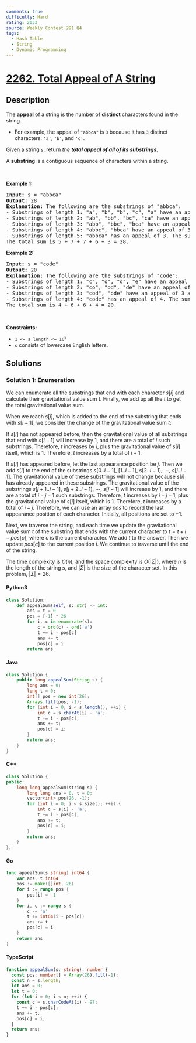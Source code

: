```yaml
---
comments: true
difficulty: Hard
rating: 2033
source: Weekly Contest 291 Q4
tags:
  - Hash Table
  - String
  - Dynamic Programming
---
```


<!-- problem:start -->

# [2262. Total Appeal of A String](https://leetcode.com/problems/total-appeal-of-a-string)

## Description

<!-- description:start -->

<p>The <b>appeal</b> of a string is the number of <strong>distinct</strong> characters found in the string.</p>

<ul>
	<li>For example, the appeal of <code>&quot;abbca&quot;</code> is <code>3</code> because it has <code>3</code> distinct characters: <code>&#39;a&#39;</code>, <code>&#39;b&#39;</code>, and <code>&#39;c&#39;</code>.</li>
</ul>

<p>Given a string <code>s</code>, return <em>the <strong>total appeal of all of its <strong>substrings</strong>.</strong></em></p>

<p>A <strong>substring</strong> is a contiguous sequence of characters within a string.</p>

<p>&nbsp;</p>
<p><strong class="example">Example 1:</strong></p>

<pre>
<strong>Input:</strong> s = &quot;abbca&quot;
<strong>Output:</strong> 28
<strong>Explanation:</strong> The following are the substrings of &quot;abbca&quot;:
- Substrings of length 1: &quot;a&quot;, &quot;b&quot;, &quot;b&quot;, &quot;c&quot;, &quot;a&quot; have an appeal of 1, 1, 1, 1, and 1 respectively. The sum is 5.
- Substrings of length 2: &quot;ab&quot;, &quot;bb&quot;, &quot;bc&quot;, &quot;ca&quot; have an appeal of 2, 1, 2, and 2 respectively. The sum is 7.
- Substrings of length 3: &quot;abb&quot;, &quot;bbc&quot;, &quot;bca&quot; have an appeal of 2, 2, and 3 respectively. The sum is 7.
- Substrings of length 4: &quot;abbc&quot;, &quot;bbca&quot; have an appeal of 3 and 3 respectively. The sum is 6.
- Substrings of length 5: &quot;abbca&quot; has an appeal of 3. The sum is 3.
The total sum is 5 + 7 + 7 + 6 + 3 = 28.
</pre>

<p><strong class="example">Example 2:</strong></p>

<pre>
<strong>Input:</strong> s = &quot;code&quot;
<strong>Output:</strong> 20
<strong>Explanation:</strong> The following are the substrings of &quot;code&quot;:
- Substrings of length 1: &quot;c&quot;, &quot;o&quot;, &quot;d&quot;, &quot;e&quot; have an appeal of 1, 1, 1, and 1 respectively. The sum is 4.
- Substrings of length 2: &quot;co&quot;, &quot;od&quot;, &quot;de&quot; have an appeal of 2, 2, and 2 respectively. The sum is 6.
- Substrings of length 3: &quot;cod&quot;, &quot;ode&quot; have an appeal of 3 and 3 respectively. The sum is 6.
- Substrings of length 4: &quot;code&quot; has an appeal of 4. The sum is 4.
The total sum is 4 + 6 + 6 + 4 = 20.
</pre>

<p>&nbsp;</p>
<p><strong>Constraints:</strong></p>

<ul>
	<li><code>1 &lt;= s.length &lt;= 10<sup>5</sup></code></li>
	<li><code>s</code> consists of lowercase English letters.</li>
</ul>

<!-- description:end -->

## Solutions

<!-- solution:start -->

### Solution 1: Enumeration

We can enumerate all the substrings that end with each character $s[i]$ and calculate their gravitational value sum $t$. Finally, we add up all the $t$ to get the total gravitational value sum.

When we reach $s[i]$, which is added to the end of the substring that ends with $s[i-1]$, we consider the change of the gravitational value sum $t$:

If $s[i]$ has not appeared before, then the gravitational value of all substrings that end with $s[i-1]$ will increase by $1$, and there are a total of $i$ such substrings. Therefore, $t$ increases by $i$, plus the gravitational value of $s[i]$ itself, which is $1$. Therefore, $t$ increases by a total of $i+1$.

If $s[i]$ has appeared before, let the last appearance position be $j$. Then we add $s[i]$ to the end of the substrings $s[0..i-1]$, $[1..i-1]$, $s[2..i-1]$, $\cdots$, $s[j..i-1]$. The gravitational value of these substrings will not change because $s[i]$ has already appeared in these substrings. The gravitational value of the substrings $s[j+1..i-1]$, $s[j+2..i-1]$, $\cdots$, $s[i-1]$ will increase by $1$, and there are a total of $i-j-1$ such substrings. Therefore, $t$ increases by $i-j-1$, plus the gravitational value of $s[i]$ itself, which is $1$. Therefore, $t$ increases by a total of $i-j$.
Therefore, we can use an array $pos$ to record the last appearance position of each character. Initially, all positions are set to $-1$.

Next, we traverse the string, and each time we update the gravitational value sum $t$ of the substring that ends with the current character to $t = t + i - pos[c]$, where $c$ is the current character. We add $t$ to the answer. Then we update $pos[c]$ to the current position $i$. We continue to traverse until the end of the string.

The time complexity is $O(n)$, and the space complexity is $O(|\Sigma|)$, where $n$ is the length of the string $s$, and $|\Sigma|$ is the size of the character set. In this problem, $|\Sigma| = 26$.

<!-- tabs:start -->

#### Python3

```python
class Solution:
    def appealSum(self, s: str) -> int:
        ans = t = 0
        pos = [-1] * 26
        for i, c in enumerate(s):
            c = ord(c) - ord('a')
            t += i - pos[c]
            ans += t
            pos[c] = i
        return ans
```

#### Java

```java
class Solution {
    public long appealSum(String s) {
        long ans = 0;
        long t = 0;
        int[] pos = new int[26];
        Arrays.fill(pos, -1);
        for (int i = 0; i < s.length(); ++i) {
            int c = s.charAt(i) - 'a';
            t += i - pos[c];
            ans += t;
            pos[c] = i;
        }
        return ans;
    }
}
```

#### C++

```cpp
class Solution {
public:
    long long appealSum(string s) {
        long long ans = 0, t = 0;
        vector<int> pos(26, -1);
        for (int i = 0; i < s.size(); ++i) {
            int c = s[i] - 'a';
            t += i - pos[c];
            ans += t;
            pos[c] = i;
        }
        return ans;
    }
};
```

#### Go

```go
func appealSum(s string) int64 {
	var ans, t int64
	pos := make([]int, 26)
	for i := range pos {
		pos[i] = -1
	}
	for i, c := range s {
		c -= 'a'
		t += int64(i - pos[c])
		ans += t
		pos[c] = i
	}
	return ans
}
```

#### TypeScript

```ts
function appealSum(s: string): number {
  const pos: number[] = Array(26).fill(-1);
  const n = s.length;
  let ans = 0;
  let t = 0;
  for (let i = 0; i < n; ++i) {
    const c = s.charCodeAt(i) - 97;
    t += i - pos[c];
    ans += t;
    pos[c] = i;
  }
  return ans;
}
```

<!-- tabs:end -->

<!-- solution:end -->

<!-- problem:end -->
